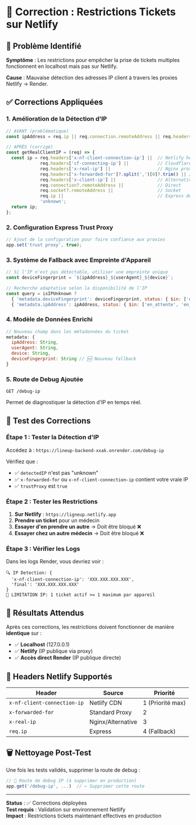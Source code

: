 # 🔧 Correction : Restrictions Tickets sur Netlify

## 🚨 Problème Identifié

**Symptôme** : Les restrictions pour empêcher la prise de tickets multiples fonctionnent en localhost mais pas sur Netlify.

**Cause** : Mauvaise détection des adresses IP client à travers les proxies Netlify → Render.

## ✅ Corrections Appliquées

### 1. **Amélioration de la Détection d'IP**

```javascript
// AVANT (problématique)
const ipAddress = req.ip || req.connection.remoteAddress || req.headers['x-forwarded-for'];

// APRÈS (corrigé)
const getRealClientIP = (req) => {
  const ip = req.headers['x-nf-client-connection-ip'] ||  // Netlify header
             req.headers['cf-connecting-ip'] ||           // Cloudflare header  
             req.headers['x-real-ip'] ||                  // Nginx proxy
             req.headers['x-forwarded-for']?.split(',')[0]?.trim() || // Premier IP
             req.headers['x-client-ip'] ||                // Alternative
             req.connection?.remoteAddress ||             // Direct
             req.socket?.remoteAddress ||                 // Socket
             req.ip ||                                    // Express default
             'unknown';
  return ip;
};
```

### 2. **Configuration Express Trust Proxy**

```javascript
// Ajout de la configuration pour faire confiance aux proxies
app.set('trust proxy', true);
```

### 3. **Système de Fallback avec Empreinte d'Appareil**

```javascript
// Si l'IP n'est pas détectable, utiliser une empreinte unique
const deviceFingerprint = `${ipAddress}_${userAgent}_${device}`;

// Recherche adaptative selon la disponibilité de l'IP
const query = isIPUnknown ? 
  { 'metadata.deviceFingerprint': deviceFingerprint, status: { $in: ['en_attente', 'en_consultation'] } } :
  { 'metadata.ipAddress': ipAddress, status: { $in: ['en_attente', 'en_consultation'] } };
```

### 4. **Modèle de Données Enrichi**

```javascript
// Nouveau champ dans les métadonnées du ticket
metadata: {
  ipAddress: String,
  userAgent: String,
  device: String,
  deviceFingerprint: String // 🆕 Nouveau fallback
}
```

### 5. **Route de Debug Ajoutée**

```
GET /debug-ip
```
Permet de diagnostiquer la détection d'IP en temps réel.

## 🧪 Test des Corrections

### **Étape 1 : Tester la Détection d'IP**

Accédez à : `https://lineup-backend-xxak.onrender.com/debug-ip`

Vérifiez que :
- ✅ `detectedIP` n'est pas "unknown"
- ✅ `x-forwarded-for` ou `x-nf-client-connection-ip` contient votre vraie IP
- ✅ `trustProxy` est `true`

### **Étape 2 : Tester les Restrictions**

1. **Sur Netlify** : `https://ligneup.netlify.app`
2. **Prendre un ticket** pour un médecin
3. **Essayer d'en prendre un autre** → Doit être bloqué ❌
4. **Essayer chez un autre médecin** → Doit être bloqué ❌

### **Étape 3 : Vérifier les Logs**

Dans les logs Render, vous devriez voir :
```
🔍 IP Detection: { 
  'x-nf-client-connection-ip': 'XXX.XXX.XXX.XXX',
  'final': 'XXX.XXX.XXX.XXX' 
}
🚫 LIMITATION IP: 1 ticket actif >= 1 maximum par appareil
```

## 🎯 Résultats Attendus

Après ces corrections, les restrictions doivent fonctionner de manière **identique** sur :

- ✅ **Localhost** (127.0.0.1)
- ✅ **Netlify** (IP publique via proxy)
- ✅ **Accès direct Render** (IP publique directe)

## 🔄 Headers Netlify Supportés

| Header | Source | Priorité |
|--------|--------|----------|
| `x-nf-client-connection-ip` | Netlify CDN | 1 (Priorité max) |
| `x-forwarded-for` | Standard Proxy | 2 |
| `x-real-ip` | Nginx/Alternative | 3 |
| `req.ip` | Express | 4 (Fallback) |

## 🗑️ Nettoyage Post-Test

Une fois les tests validés, supprimer la route de debug :

```javascript
// 🐛 Route de debug IP (à supprimer en production)
app.get('/debug-ip', ...)  // ← Supprimer cette route
```

---

**Status** : ✅ Corrections déployées  
**Test requis** : Validation sur environnement Netlify  
**Impact** : Restrictions tickets maintenant effectives en production 
